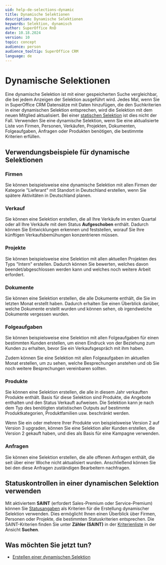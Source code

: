 ```yaml
---
uid: help-de-selections-dynamic
title: Dynamische Selektionen
description: Dynamische Selektionen
keywords: Selektion, dynamisch
author: SuperOffice RnD
date: 10.18.2024
version: 10
topic: concept
audience: person
audience_tooltip: SuperOffice CRM
language: de
---
```


# Dynamische Selektionen

Eine dynamische Selektion ist mit einer gespeicherten Suche vergleichbar, die bei jedem Anzeigen der Selektion ausgeführt wird. Jedes Mal, wenn Sie in SuperOffice CRM Datensätze mit Daten hinzufügen, die den Suchkriterien in einer dynamischen Selektion entsprechen, wird die Selektion mit dem neuen Mitglied aktualisiert. Bei einer [statischen Selektion][1] ist dies nicht der Fall. Verwenden Sie eine dynamische Selektion, wenn Sie eine aktualisierte Liste von Firmen, Personen, Verkäufen, Projekten, Dokumenten, Folgeaufgaben, Anfragen oder Produkten benötigen, die bestimmte Kriterien erfüllen.

## Verwendungsbeispiele für dynamische Selektionen

### Firmen

Sie können beispielsweise eine dynamische Selektion mit allen Firmen der Kategorie "Lieferant" mit Standort in Deutschland erstellen, wenn Sie spätere Aktivitäten in Deutschland planen.

### Verkauf

Sie können eine Selektion erstellen, die all Ihre Verkäufe im ersten Quartal oder all Ihre Verkäufe mit dem Status **Aufgeschoben** enthält. Dadurch können Sie Entwicklungen erkennen und feststellen, worauf Sie Ihre künftigen Verkaufsbemühungen konzentrieren müssen.

### Projekte

Sie können beispielsweise eine Selektion mit allen aktuellen Projekten des Typs "Intern" erstellen. Dadurch können Sie bewerten, welches davon beendet/abgeschlossen werden kann und welches noch weitere Arbeit erfordert.

### Dokumente

Sie können eine Selektion erstellen, die alle Dokumente enthält, die Sie im letzten Monat erstellt haben. Dadurch erhalten Sie einen Überblick darüber, welche Dokumente erstellt wurden und können sehen, ob irgendwelche Dokumente vergessen wurden.

### Folgeaufgaben

Sie können beispielsweise eine Selektion mit allen Folgeaufgaben für einen bestimmten Kunden erstellen, um einen Eindruck von der Beziehung zum Kunden zu erhalten, bevor Sie ein Verkaufsgespräch mit ihm haben.

Zudem können Sie eine Selektion mit allen Folgeaufgaben im aktuellen Monat erstellen, um zu sehen, welche Besprechungen anstehen und ob Sie noch weitere Besprechungen vereinbaren sollten.

### Produkte

Sie können eine Selektion erstellen, die alle in diesem Jahr verkauften Produkte enthält. Basis für diese Selektion sind Produkte, die Angebote enthalten und den Status Verkauft aufweisen. Die Selektion kann je nach dem Typ des benötigten statistischen Outputs auf bestimmte Produktkategorien, Produktfamilien usw. beschränkt werden.

Wenn Sie ein oder mehrere Ihrer Produkte von beispielsweise Version 2 auf Version 3 upgraden, können Sie eine Selektion aller Kunden erstellen, die Version 2 gekauft haben, und dies als Basis für eine Kampagne verwenden.

### Anfragen

Sie können eine Selektion erstellen, die alle offenen Anfragen enthält, die seit über einer Woche nicht aktualisiert wurden. Anschließend können Sie bei den diese Anfragen zuständigen Bearbeitern nachfragen.

## <a id="saint"></a>Statuskontrollen in einer dynamischen Selektion verwenden

Mit aktiviertem **SAINT** (erfordert Sales-Premium oder Service-Premium) können Sie [Statusangaben][4] als Kriterien für die Erstellung dynamischer Selektion verwenden. Dies ermöglicht Ihnen einen Überblick über Firmen, Personen oder Projekte, die bestimmten Statuskriterien entsprechen. Die SAINT-Kriterien finden Sie unter **Zähler (SAINT)** in der [Kriterienliste][3] in der Ansicht **Suchen**.

## Was möchten Sie jetzt tun?

* [Erstellen einer dynamischen Selektion][2]

<!-- Referenced links -->
[1]: static-selections.md
[2]: create/tutorial.yml
[3]: ../../learn/search-criteria.md
[4]: ../../../saint/learn/index.md

<!-- Referenced images -->
